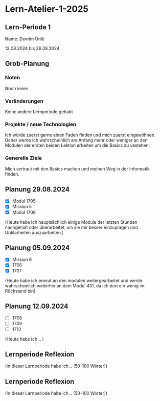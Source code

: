 # Lern-Atelier-1-2025
## Lern-Periode 1
Name: Devrim Ünlü

12.08.2024 bis 29.09.2024

## Grob-Planung
### Noten
Noch keine

### Veränderungen
Keine andere Lernperiode gehabt

### Projekte / neue Technologien
Ich würde zuerst gerne einen Faden finden und mich zuerst eingewöhnen. Daher werde ich wahrscheinlich am Anfang mehr oder weniger an den Modulen der ersten beiden Lektion arbeiten um die Basics zu vestehen. 

### Generelle Ziele
Mich vertraut mit den Basics machen und meinen Weg in der Informatik finden. 

## Planung 29.08.2024

- [X] Modul 1705
- [X] Mission 5
- [X] Modul 1706

(Heute habe ich hauptsächlich einige Module der letzten Stunden nachgeholt oder überarbeitet, um sie mir besser einzuprägen und Unklarheiten auszuarbeiten.)


## Planung 05.09.2024

- [X] Mission 6
- [X] 1706
- [X] 1707

(Heute habe ich erneut an den modulen weitergearbeitet und werde wahrscheinlich weiterhin an dem Modul 431, da ich dort ein wenig im Rückstand bin)


## Planung 12.09.2024

- [ ] 1708
- [ ] 1709
- [ ] 1710

(Heute habe ich... )

## Lernperiode Reflexion
(In dieser Lernperiode habe ich... (50-100 Wörter))










## Lernperiode Reflexion
(In dieser Lernperiode habe ich... (50-100 Wörter))

